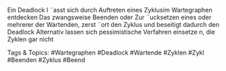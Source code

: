 Ein Deadlock l ¨asst sich durch Auftreten eines Zyklusim Wartegraphen
entdecken
Das zwangsweise Beenden oder Zur ¨ucksetzen eines oder mehrerer der
Wartenden, zerst ¨ort den Zyklus und beseitigt dadurch den Deadlock
Alternativ lassen sich pessimistische Verfahren einsetze n, die Zyklen gar nicht

   Tags & Topics:
   #Wartegraphen
   #Deadlock
   #Wartende
   #Zyklen
   #Zykl
   #Beenden
   #Zyklus
   #Beend